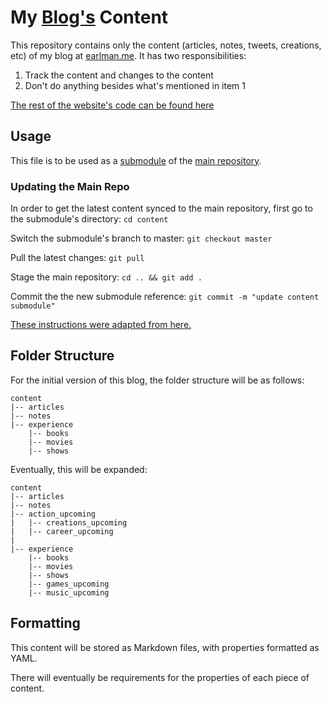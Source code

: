 # My [Blog's](https://earlman.me) Content

This repository contains only the content (articles, notes, tweets, creations, etc) of my blog at [earlman.me](https://earlman.me). It has two responsibilities:

1) Track the content and changes to the content
2) Don't do anything besides what's mentioned in item 1

[The rest of the website's code can be found here](https://github.com/earlman/me)

## Usage

This file is to be used as a [submodule](https://git-scm.com/book/en/v2/Git-Tools-Submodules) of the [main repository](https://github.com/earlman/me).

### Updating the Main Repo

In order to get the latest content synced to the main repository, first go to the submodule's directory: `cd content`

Switch the submodule's branch to master: `git checkout master`

Pull the latest changes: `git pull`

Stage the main repository: `cd .. && git add .`

Commit the the new submodule reference: `git commit -m "update content submodule"`

[These instructions were adapted from here.](https://chrisjean.com/git-submodules-adding-using-removing-and-updating/)

## Folder Structure

For the initial version of this blog, the folder structure will be as follows:

    content
    |-- articles
    |-- notes
    |-- experience
        |-- books
        |-- movies
        |-- shows
    
Eventually, this will be expanded:

    content
    |-- articles
    |-- notes
    |-- action_upcoming
    |   |-- creations_upcoming
    |   |-- career_upcoming
    |   
    |-- experience
        |-- books
        |-- movies
        |-- shows
        |-- games_upcoming
        |-- music_upcoming

## Formatting

This content will be stored as Markdown files, with properties formatted as YAML.

There will eventually be requirements for the properties of each piece of content.
